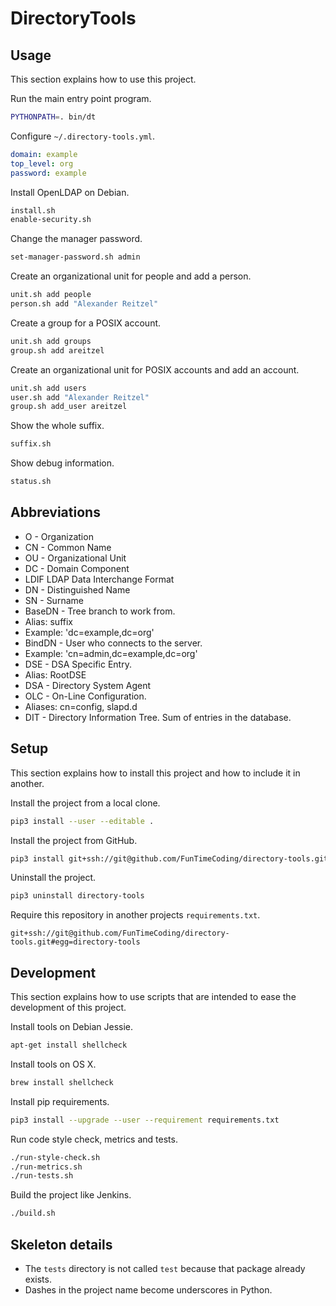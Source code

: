 # DirectoryTools

## Usage

This section explains how to use this project.

Run the main entry point program.

```sh
PYTHONPATH=. bin/dt
```

Configure `~/.directory-tools.yml`.

```yml
domain: example
top_level: org
password: example
```

Install OpenLDAP on Debian.

```sh
install.sh
enable-security.sh
```

Change the manager password.

```sh
set-manager-password.sh admin
```

Create an organizational unit for people and add a person.

```sh
unit.sh add people
person.sh add "Alexander Reitzel"
```

Create a group for a POSIX account.

```sh
unit.sh add groups
group.sh add areitzel
```

Create an organizational unit for POSIX accounts and add an account.

```sh
unit.sh add users
user.sh add "Alexander Reitzel"
group.sh add_user areitzel
```

Show the whole suffix.

```sh
suffix.sh
```

Show debug information.

```sh
status.sh
```


## Abbreviations

* O - Organization
* CN - Common Name
* OU - Organizational Unit
* DC - Domain Component
* LDIF LDAP Data Interchange Format
* DN - Distinguished Name
* SN - Surname
* BaseDN - Tree branch to work from.
 * Alias: suffix
 * Example: 'dc=example,dc=org'
* BindDN - User who connects to the server.
 * Example: 'cn=admin,dc=example,dc=org'
* DSE - DSA Specific Entry.
 * Alias: RootDSE
* DSA - Directory System Agent
* OLC - On-Line Configuration.
 * Aliases: cn=config, slapd.d
* DIT - Directory Information Tree. Sum of entries in the database.


## Setup

This section explains how to install this project and how to include it in another.

Install the project from a local clone.

```sh
pip3 install --user --editable .
```

Install the project from GitHub.

```sh
pip3 install git+ssh://git@github.com/FunTimeCoding/directory-tools.git#egg=directory-tools
```

Uninstall the project.

```sh
pip3 uninstall directory-tools
```

Require this repository in another projects `requirements.txt`.

```
git+ssh://git@github.com/FunTimeCoding/directory-tools.git#egg=directory-tools
```


## Development

This section explains how to use scripts that are intended to ease the development of this project.

Install tools on Debian Jessie.

```sh
apt-get install shellcheck
```

Install tools on OS X.

```sh
brew install shellcheck
```

Install pip requirements.

```sh
pip3 install --upgrade --user --requirement requirements.txt
```

Run code style check, metrics and tests.

```sh
./run-style-check.sh
./run-metrics.sh
./run-tests.sh
```

Build the project like Jenkins.

```sh
./build.sh
```


## Skeleton details

* The `tests` directory is not called `test` because that package already exists.
* Dashes in the project name become underscores in Python.
